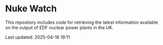 # Nuke Watch

This repository includes code for retrieving the latest information available on the output of EDF nuclear power plants in the UK.

Last updated: 2025-04-16 19:11